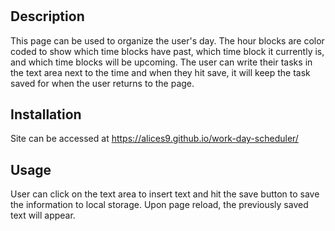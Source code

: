 # <Work Day Scheduler>

## Description

This page can be used to organize the user's day. The hour blocks are color coded to show which time blocks have past, which time block it currently is, and which time blocks will be upcoming. The user can write their tasks in the text area next to the time and when they hit save, it will keep the task saved for when the user returns to the page.

## Installation
Site can be accessed at
https://alices9.github.io/work-day-scheduler/

## Usage

User can click on the text area to insert text and hit the save button to save the information to local storage. Upon page reload, the previously saved text will appear.


